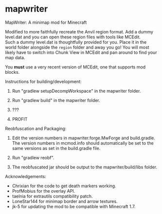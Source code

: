 mapwriter
=========

MapWriter: A minimap mod for Minecraft

Modified to more faithfully recreate the Anvil region format.  Add a dummy level.dat and you can open these region files with tools like MCEdit.  
Such a dummy level.dat is thoughtfully provided for you.  Place it in the world folder alongside the `region` folder and away you go!  You will most likely have to switch into Chunk View in MCEdit and pan around to find your map data.

You **must** use a very recent version of MCEdit, one that supports mod blocks.


Instructions for building/development:

1) Run "gradlew setupDecompWorkspace" in the mapwriter folder.

2) Run "gradlew build" in the mapwriter folder.

3) ???

4) PROFIT

Reobfuscation and Packaging:

1) Edit the version numbers in mapwriter.forge.MwForge and build.gradle.
   The version numbers in mcmod.info should automatically be set to the same
   versions as set in the build.gradle file.

2) Run "gradlew reobf".

3) The reobfuscated jar should be output to the mapwriter/build/libs folder.

Acknowledgements:

* Chrixian for the code to get death markers working.
* ProfMobius for the overlay API.
* taelnia for extrautils compatibility patch.
* LoneStar144 for minimap border and arrow textures.
* jk-5 for updating the mod to be compatible with Minecraft 1.7.
